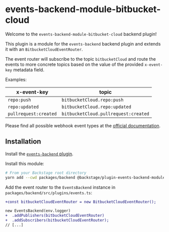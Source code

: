 # events-backend-module-bitbucket-cloud

Welcome to the `events-backend-module-bitbucket-cloud` backend plugin!

This plugin is a module for the `events-backend` backend plugin
and extends it with an `BitbucketCloudEventRouter`.

The event router will subscribe to the topic `bitbucketCloud`
and route the events to more concrete topics based on the value
of the provided `x-event-key` metadata field.

Examples:

| x-event-key           | topic                                |
| --------------------- | ------------------------------------ |
| `repo:push`           | `bitbucketCloud.repo:push`           |
| `repo:updated`        | `bitbucketCloud.repo:updated`        |
| `pullrequest:created` | `bitbucketCloud.pullrequest:created` |

Please find all possible webhook event types at the
[official documentation](https://support.atlassian.com/bitbucket-cloud/docs/event-payloads/).

## Installation

Install the [`events-backend` plugin](../events-backend/README.md).

Install this module:

```bash
# From your Backstage root directory
yarn add --cwd packages/backend @backstage/plugin-events-backend-module-bitbucket-cloud
```

Add the event router to the `EventsBackend` instance in `packages/backend/src/plugins/events.ts`:

```diff
+const bitbucketCloudEventRouter = new BitbucketCloudEventRouter();

new EventsBackend(env.logger)
+  .addPublishers(bitbucketCloudEventRouter)
+  .addSubscribers(bitbucketCloudEventRouter);
// [...]
```
